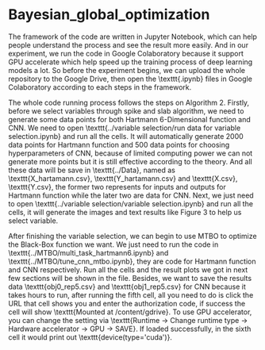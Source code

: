 # Bayesian_global_optimization

The framework of the code are written in Jupyter Notebook, which can help people understand the process and see the result more easily. And in our experiment, we run the code in Google Colaboratory because it support GPU accelerate which help speed up the training process of deep learning models a lot. So before the experiment begins, we can upload the whole repository to the Google Drive, then open the \texttt{.ipynb} files in Google Colaboratory according to each steps in the framework.

The whole code running process follows the steps on Algorithm 2. Firstly, before we select variables through spike and slab algorithm, we need to generate some data points for both Hartmann 6-Dimensional function and CNN. We need to open \texttt{../variable selection/run data for variable selection.ipynb} and run all the cells. It will automatically generate 2000 data points for Hartmann function and 500 data points for choosing hyperparameters of CNN, because of limited computing power we can not generate more points but it is still effective according to the theory. And all these data will be save in \texttt{../Data}, named as \texttt{X\_hartamann.csv}, \texttt{Y\_hartamann.csv} and \texttt{X.csv}, \texttt{Y.csv}, the former two represents for inputs and outputs for Hartmann function while the later two are data for CNN. Next, we just need to open \texttt{../variable selection/variable selection.ipynb} and run all the cells, it will generate the images and text results like Figure 3 to help us select variable.

After finishing the variable selection, we can begin to use MTBO to optimize the Black-Box function we want. We just need to run the code in \texttt{../MTBO/multi\_task\_hartmann6.ipynb} and \texttt{../MTBO/tune\_cnn\_mtbo.ipynb}, they are code for Hartmann function and CNN respectively. Run all the cells and the result plots we got in next few sections will be shown in the file. Besides, we want to save the results data \texttt{obj0\_rep5.csv} and \texttt{obj1\_rep5.csv} for CNN because it takes hours to run, after running the fifth cell, all you need to do is click the URL that cell shows you and enter the authorization code, if success the cell will show \texttt{Mounted at /content/gdrive}. To use GPU accelerator, you can change the setting via \texttt{Runtime -> Change runtime type -> Hardware accelerator -> GPU -> SAVE}. If loaded successfully, in the sixth cell it would print out \texttt{device(type='cuda')}.